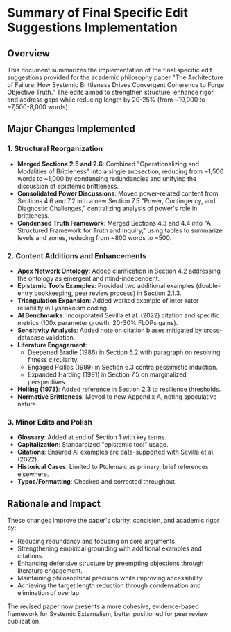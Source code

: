 # Summary of Final Specific Edit Suggestions Implementation

## Overview
This document summarizes the implementation of the final specific edit suggestions provided for the academic philosophy paper "The Architecture of Failure: How Systemic Brittleness Drives Convergent Coherence to Forge Objective Truth." The edits aimed to strengthen structure, enhance rigor, and address gaps while reducing length by 20-25% (from ~10,000 to ~7,500-8,000 words).

## Major Changes Implemented

### 1. Structural Reorganization
- **Merged Sections 2.5 and 2.6**: Combined "Operationalizing and Modalities of Brittleness" into a single subsection, reducing from ~1,500 words to ~1,000 by condensing redundancies and unifying the discussion of epistemic brittleness.
- **Consolidated Power Discussions**: Moved power-related content from Sections 4.6 and 7.2 into a new Section 7.5 "Power, Contingency, and Diagnostic Challenges," centralizing analysis of power's role in brittleness.
- **Condensed Truth Framework**: Merged Sections 4.3 and 4.4 into "A Structured Framework for Truth and Inquiry," using tables to summarize levels and zones, reducing from ~800 words to ~500.

### 2. Content Additions and Enhancements
- **Apex Network Ontology**: Added clarification in Section 4.2 addressing the ontology as emergent and mind-independent.
- **Epistemic Tools Examples**: Provided two additional examples (double-entry bookkeeping, peer review process) in Section 2.1.3.
- **Triangulation Expansion**: Added worked example of inter-rater reliability in Lysenkoism coding.
- **AI Benchmarks**: Incorporated Sevilla et al. (2022) citation and specific metrics (100x parameter growth, 20-30% FLOPs gains).
- **Sensitivity Analysis**: Added note on citation biases mitigated by cross-database validation.
- **Literature Engagement**: 
  - Deepened Bradie (1986) in Section 6.2 with paragraph on resolving fitness circularity.
  - Engaged Psillos (1999) in Section 6.3 contra pessimistic induction.
  - Expanded Harding (1991) in Section 7.5 on marginalized perspectives.
- **Holling (1973)**: Added reference in Section 2.3 to resilience thresholds.
- **Normative Brittleness**: Moved to new Appendix A, noting speculative nature.

### 3. Minor Edits and Polish
- **Glossary**: Added at end of Section 1 with key terms.
- **Capitalization**: Standardized "epistemic tool" usage.
- **Citations**: Ensured AI examples are data-supported with Sevilla et al. (2022).
- **Historical Cases**: Limited to Ptolemaic as primary, brief references elsewhere.
- **Typos/Formatting**: Checked and corrected throughout.

## Rationale and Impact
These changes improve the paper's clarity, concision, and academic rigor by:
- Reducing redundancy and focusing on core arguments.
- Strengthening empirical grounding with additional examples and citations.
- Enhancing defensive structure by preempting objections through literature engagement.
- Maintaining philosophical precision while improving accessibility.
- Achieving the target length reduction through condensation and elimination of overlap.

The revised paper now presents a more cohesive, evidence-based framework for Systemic Externalism, better positioned for peer review publication.